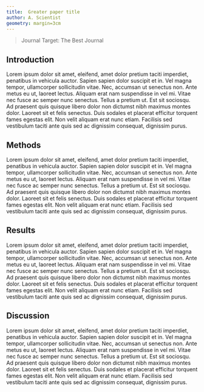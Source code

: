 ```yaml
---
title:  Greater paper title
author: A. Scientist
geometry: margin=3cm
---
```


> Journal Target: The Best Journal

## Introduction

Lorem ipsum dolor sit amet, eleifend, amet dolor pretium taciti imperdiet, penatibus in vehicula auctor. Sapien sapien dolor suscipit et in. Vel magna tempor, ullamcorper sollicitudin vitae. Nec, accumsan ut senectus non. Ante metus eu ut, laoreet lectus. Aliquam erat nam suspendisse in vel mi. Vitae nec fusce ac semper nunc senectus. Tellus a pretium ut. Est sit sociosqu. Ad praesent quis quisque libero dolor non dictumst nibh maximus montes dolor. Laoreet sit et felis senectus. Duis sodales et placerat efficitur torquent fames egestas elit. Non velit aliquam erat nunc etiam. Facilisis sed vestibulum taciti ante quis sed ac dignissim consequat, dignissim purus.

## Methods

Lorem ipsum dolor sit amet, eleifend, amet dolor pretium taciti imperdiet, penatibus in vehicula auctor. Sapien sapien dolor suscipit et in. Vel magna tempor, ullamcorper sollicitudin vitae. Nec, accumsan ut senectus non. Ante metus eu ut, laoreet lectus. Aliquam erat nam suspendisse in vel mi. Vitae nec fusce ac semper nunc senectus. Tellus a pretium ut. Est sit sociosqu. Ad praesent quis quisque libero dolor non dictumst nibh maximus montes dolor. Laoreet sit et felis senectus. Duis sodales et placerat efficitur torquent fames egestas elit. Non velit aliquam erat nunc etiam. Facilisis sed vestibulum taciti ante quis sed ac dignissim consequat, dignissim purus.

## Results

Lorem ipsum dolor sit amet, eleifend, amet dolor pretium taciti imperdiet, penatibus in vehicula auctor. Sapien sapien dolor suscipit et in. Vel magna tempor, ullamcorper sollicitudin vitae. Nec, accumsan ut senectus non. Ante metus eu ut, laoreet lectus. Aliquam erat nam suspendisse in vel mi. Vitae nec fusce ac semper nunc senectus. Tellus a pretium ut. Est sit sociosqu. Ad praesent quis quisque libero dolor non dictumst nibh maximus montes dolor. Laoreet sit et felis senectus. Duis sodales et placerat efficitur torquent fames egestas elit. Non velit aliquam erat nunc etiam. Facilisis sed vestibulum taciti ante quis sed ac dignissim consequat, dignissim purus.

## Discussion

Lorem ipsum dolor sit amet, eleifend, amet dolor pretium taciti imperdiet, penatibus in vehicula auctor. Sapien sapien dolor suscipit et in. Vel magna tempor, ullamcorper sollicitudin vitae. Nec, accumsan ut senectus non. Ante metus eu ut, laoreet lectus. Aliquam erat nam suspendisse in vel mi. Vitae nec fusce ac semper nunc senectus. Tellus a pretium ut. Est sit sociosqu. Ad praesent quis quisque libero dolor non dictumst nibh maximus montes dolor. Laoreet sit et felis senectus. Duis sodales et placerat efficitur torquent fames egestas elit. Non velit aliquam erat nunc etiam. Facilisis sed vestibulum taciti ante quis sed ac dignissim consequat, dignissim purus.
